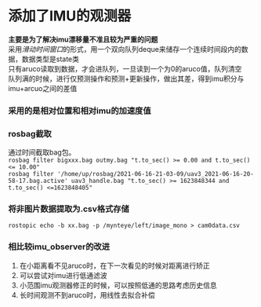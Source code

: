 # 添加了IMU的观测器  
**主要是为了解决imu漂移量不准且较为严重的问题**  
采用*滑动时间窗口*的形式，用一个双向队列deque来储存一个连续时间段内的数据，数据类型是state类  
只有aruco读取到数据，才会进队列，一旦读到一个为0的aruco值，队列清空  
队列满的时候，进行仅预测操作和预测+更新操作，做出其差，得到imu积分与imu+arcuo之间的差值

### 采用的是相对位置和相对imu的加速度值

### rosbag截取
通过时间截取bag包。  
`rosbag filter bigxxx.bag outmy.bag "t.to_sec() >= 0.00 and t.to_sec() <= 10.00"`  
`rosbag filter '/home/up/rosbag/2021-06-16-21-03-09/uav3_2021-06-16-20-58-17.bag.active' uav3_handle.bag "t.to_sec() >= 1623848344 and t.to_sec() <=1623848405"`

### 将非图片数据提取为.csv格式存储  
`rostopic echo -b xx.bag -p /mynteye/left/image_mono > cam0data.csv`

### 相比较imu_observer的改进
1. 在小距离看不见aruco时，在下一次看见的时候对距离进行矫正
2. 可以尝试对imu进行低通滤波
3. 小范围imu观测器修正的时候，可以按照低通的思路考虑历史信息
4. 长时间观测不到aruco时，用线性去拟合补偿